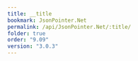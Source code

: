 ```yaml
---
title: __title
bookmark: JsonPointer.Net
permalink: /api/JsonPointer.Net/:title/
folder: true
order: "9.09"
version: "3.0.3"
---
```

